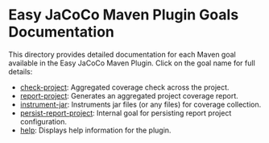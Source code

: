 # Easy JaCoCo Maven Plugin Goals Documentation

This directory provides detailed documentation for each Maven goal available in the Easy JaCoCo Maven Plugin. Click on the goal name for full details:

- [check-project](check-project.md): Aggregated coverage check across the project.
- [report-project](report-project.md): Generates an aggregated project coverage report.
- [instrument-jar](instrument-jar.md): Instruments jar files (or any files) for coverage collection.
- [persist-report-project](persist-report-project.md): Internal goal for persisting report project configuration.
- [help](help.md): Displays help information for the plugin.
